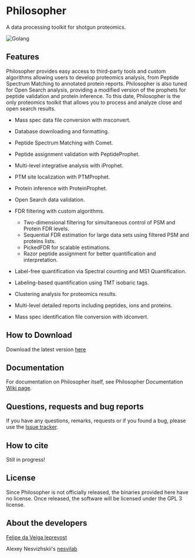 # Philosopher
A data processing toolkit for shotgun proteomics.

![Golang](https://img.shields.io/badge/Go-1.11.2-blue.svg)

## Features
Philosopher provides easy access to third-party tools and custom algorithms allowing users to develop proteomics analysis, from Peptide Spectrum Matching to annotated protein reports. Philosopher is also tuned for Open Search analysis, providing a modified version of the prophets for peptide validation and protein inference. To this date, Philosopher is the only proteomics toolkit that allows you to process and analyze close and open search results.

- Mass spec data file conversion with msconvert.

- Database downloading and formatting.

- Peptide Spectrum Matching with Comet.

- Peptide assignment validation with PeptideProphet.

- Multi-level integrative analysis with iProphet.

- PTM site localization with PTMProphet.

- Protein inference with ProteinProphet.

- Open Search data validation.

- FDR filtering with custom algorithms.

  - Two-dimensional filtering for simultaneous control of PSM and Protein FDR levels.
  - Sequential FDR estimation for large data sets using filtered PSM and proteins lists.
  - PickedFDR for scalable estimations.
  - Razor peptide assignment for better quantification and interpretation.
  

- Label-free quantification via Spectral counting and MS1 Quantification.

- Labeling-based quantification using TMT isobaric tags.

- Clustering analysis for proteomics results.

- Multi-level detailed reports including peptides, ions and proteins.

- Mass spec identification file conversion with idconvert.


## How to Download
Download the latest version [here](https://github.com/Nesvilab/philosopher/releases/latest)


## Documentation
For documentation on Philosopher itself, see Philosopher Documentation [Wiki page](https://github.com/Nesvilab/philosopher/wiki).


## Questions, requests and bug reports
If you have any questions, remarks, requests or if you found a bug, please use the [Issue tracker](https://github.com/Nesvilab/philosopher/issues).


## How to cite
Still in progress!


## License
Since Philosopher is not officially released, the binaries provided here have no license. Once released, the software will be licensed under the GPL 3 license.


## About the developers
[Felipe da Veiga leprevost](http://www.leprevost.com.br)

Alexey Nesvizhskii's [nesvilab](http://www.nesvilab.org/)
